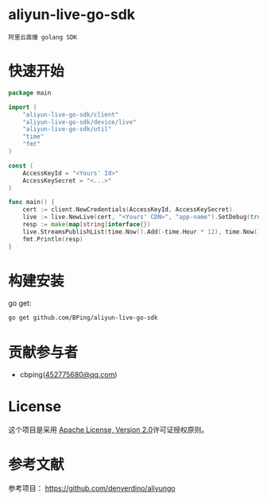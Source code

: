 # aliyun-live-go-sdk
    阿里云直播 golang SDK

# 快速开始

```go
package main

import (
    "aliyun-live-go-sdk/client"
    "aliyun-live-go-sdk/device/live"
    "aliyun-live-go-sdk/util"
    "time"
    "fmt"
)

const (
    AccessKeyId = "<Yours' Id>"
    AccessKeySecret = "<...>"
)

func main() {
    cert := client.NewCredentials(AccessKeyId, AccessKeySecret)
    live := live.NewLive(cert, "<Yours' CDN>", "app-name").SetDebug(true)
    resp := make(map[string]interface{})
    live.StreamsPublishList(time.Now().Add(-time.Hour * 12), time.Now(), &resp)
    fmt.Println(resp)
}
```
 
# 构建安装

go get:

```sh
go get github.com/BPing/aliyun-live-go-sdk
```

# 贡献参与者
* cbping(452775680@qq.com)

# License
这个项目是采用 [Apache License, Version 2.0](https://github.com/denverdino/aliyungo/blob/master/LICENSE.txt)许可证授权原则。
 
# 参考文献
参考项目： https://github.com/denverdino/aliyungo
